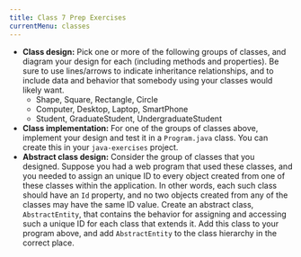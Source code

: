 ```yaml
---
title: Class 7 Prep Exercises
currentMenu: classes
---
```


- **Class design:** Pick one or more of the following groups of classes, and diagram your design for each (including methods and properties). Be sure to use lines/arrows to indicate inheritance relationships, and to include data and behavior that somebody using your classes would likely want.
    - Shape, Square, Rectangle, Circle
    - Computer, Desktop, Laptop, SmartPhone
    - Student, GraduateStudent, UndergraduateStudent
- **Class implementation:** For one of the groups of classes above, implement your design and test it in a `Program.java` class. You can create this in your `java-exercises` project.
- **Abstract class design:** Consider the group of classes that you designed. Suppose you had a web program that used these classes, and you needed to assign an unique ID to every object created from one of these classes within the application. In other words, each such class should have an `Id` property, and no two objects created from any of the classes may have the same ID value. Create an abstract class, `AbstractEntity`, that contains the behavior for assigning and accessing such a unique ID for each class that extends it. Add this class to your program above, and add `AbstractEntity` to the class hierarchy in the correct place.
